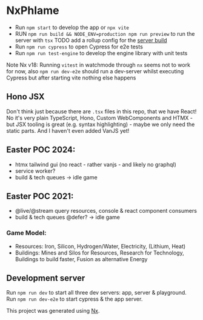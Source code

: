 # NxPhlame

- Run `npm start` to develop the app or `npx vite`
- RUN `npm run build && NODE_ENV=production npm run preview` to run the server with `tsx` TODO add a rollup config for the [server build](https://blog.devgenius.io/full-stack-development-with-vite-and-hono-1b8c26f48956)
- Run `npm run cypress` to open Cypress for e2e tests
- Run `npm run test-engine` to develop the engine library with unit tests

Note Nx v18: Running `vitest` in watchmode through `nx` seems not to work for now, also `npm run dev-e2e` should run a dev-server whilst executing Cypress but after starting vite nothing else happens

## Hono JSX

Don't think just because there are `.tsx` files in this repo, that we have React! No it's very plain TypeScript, Hono, Custom WebComponents and HTMX - but JSX tooling is great (e.g. syntax highlighting) - maybe we only need the static parts. And I haven't even added VanJS yet!

## Easter POC 2024:

- htmx tailwind gui (no react - rather vanjs - and likely no graphql)
- service worker?
- build & tech queues
  -> idle game

## Easter POC 2021:

- @live/@stream query resources, console & react component consumers
- build & tech queues @defer?
  -> idle game

### Game Model:

- Resources: Iron, Silicon, Hydrogen/Water, Electricity, (Lithium, Heat)
- Buildings:
  Mines and Silos for Resources,
  Research for Technology,
  Buildings to build faster,
  Fusion as alternative Energy

## Development server

Run `npm run dev` to start all three dev servers: app, server & playground.
Run `npm run dev-e2e` to start cypress & the app server.

This project was generated using [Nx](https://nx.dev).
